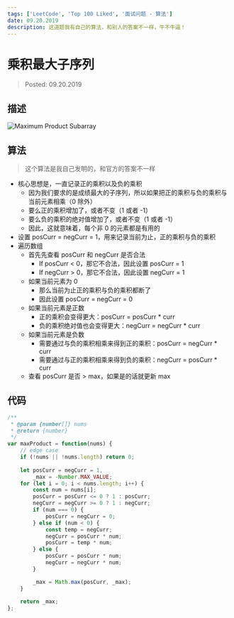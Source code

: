 ```yaml
---
tags: ['LeetCode', 'Top 100 Liked', '面试问题 - 算法']
date: 09.20.2019
description: 这道题我有自己的算法，和别人的答案不一样，牛不牛逼！
---
```


# 乘积最大子序列

> Posted: 09.20.2019

<Tag />

## 描述

![Maximum Product Subarray](/maxProductSubarr.png)

## 算法

> 这个算法是我自己发明的，和官方的答案不一样

- 核心思想是，一直记录正的乘积以及负的乘积
  - 因为我们要求的是成绩最大的子序列，所以如果把正的乘积与负的乘积与当前元素相乘（0 除外）
  - 要么正的乘积增加了，或者不变（1 或者 -1）
  - 要么负的乘积的绝对值增加了，或者不变（1 或者 -1）
  - 因此，这就意味着，每个非 0 的元素都是有用的
- 设置 posCurr = negCurr = 1，用来记录当前为止，正的乘积与负的乘积
- 遍历数组
  - 首先先查看 posCurr 和 negCurr 是否合法
    - If posCurr < 0，那它不合法，因此设置 posCurr = 1
    - If negCurr > 0，那它不合法，因此设置 negCurr = 1
  - 如果当前元素为 0
    - 那么当前为止正的乘积与负的乘积都断了
    - 因此设置 posCurr = negCurr = 0
  - 如果当前元素是正数
    - 正的乘积会变得更大：posCurr = posCurr * curr
    - 负的乘积绝对值也会变得更大：negCurr = negCurr * curr
  - 如果当前元素是负数
    - 需要通过与负的乘积相乘来得到正的乘积：posCurr = negCurr * curr
    - 需要通过与正的乘积相乘来得到负的乘积：negCurr = posCurr * curr
  - 查看 posCurr 是否 > max，如果是的话就更新 max

## 代码

```javascript
/**
 * @param {number[]} nums
 * @return {number}
 */
var maxProduct = function(nums) {
    // edge case
    if (!nums || !nums.length) return 0;
    
    let posCurr = negCurr = 1,
        _max = -Number.MAX_VALUE;
    for (let i = 0; i < nums.length; i++) {
        const num = nums[i];
        posCurr = posCurr <= 0 ? 1 : posCurr;
        negCurr = negCurr >= 0 ? 1 : negCurr;
        if (num === 0) {
            posCurr = negCurr = 0;
        } else if (num < 0) {
            const temp = negCurr;
            negCurr = posCurr * num;
            posCurr = temp * num;
        } else {
            posCurr = posCurr * num;
            negCurr = negCurr * num;
        }

        _max = Math.max(posCurr, _max);
    }
    
    return _max;
};
```

<Disqus />